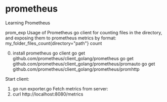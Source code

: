 # prometheus
Learning Prometheus

prom_exp
Usage of Prometheus go client for counting files in the directory, and exposing them to prometheus metrics by format:
my_folder_files_count{directory="path"} count

0) install prometheus go client 
go get github.com/prometheus/client_golang/prometheus
go get github.com/prometheus/client_golang/prometheus/promauto
go get github.com/prometheus/client_golang/prometheus/promhttp

Start client:
1) go run exporter.go
Fetch metrics from server:
2) curl http://localhost:8080/metrics
